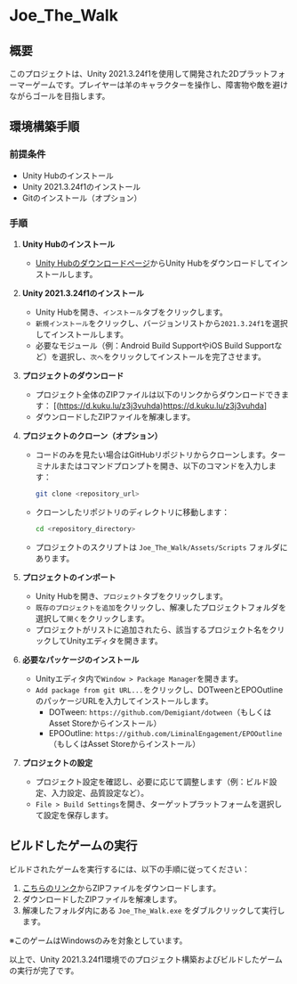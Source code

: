 # Joe_The_Walk

## 概要
このプロジェクトは、Unity 2021.3.24f1を使用して開発された2Dプラットフォーマーゲームです。プレイヤーは羊のキャラクターを操作し、障害物や敵を避けながらゴールを目指します。

## 環境構築手順

### 前提条件
- Unity Hubのインストール
- Unity 2021.3.24f1のインストール
- Gitのインストール（オプション）

### 手順

1. **Unity Hubのインストール**
   - [Unity Hubのダウンロードページ](https://unity3d.com/get-unity/download)からUnity Hubをダウンロードしてインストールします。

2. **Unity 2021.3.24f1のインストール**
   - Unity Hubを開き、`インストール`タブをクリックします。
   - `新規インストール`をクリックし、バージョンリストから`2021.3.24f1`を選択してインストールします。
   - 必要なモジュール（例：Android Build SupportやiOS Build Supportなど）を選択し、`次へ`をクリックしてインストールを完了させます。

3. **プロジェクトのダウンロード**
   - プロジェクト全体のZIPファイルは以下のリンクからダウンロードできます：
     [(https://d.kuku.lu/z3j3vuhda)https://d.kuku.lu/z3j3vuhda]
   - ダウンロードしたZIPファイルを解凍します。

4. **プロジェクトのクローン（オプション）**
   - コードのみを見たい場合はGitHubリポジトリからクローンします。ターミナルまたはコマンドプロンプトを開き、以下のコマンドを入力します：
     ```bash
     git clone <repository_url>
     ```
   - クローンしたリポジトリのディレクトリに移動します：
     ```bash
     cd <repository_directory>
     ```
   - プロジェクトのスクリプトは `Joe_The_Walk/Assets/Scripts` フォルダにあります。

5. **プロジェクトのインポート**
   - Unity Hubを開き、`プロジェクト`タブをクリックします。
   - `既存のプロジェクトを追加`をクリックし、解凍したプロジェクトフォルダを選択して`開く`をクリックします。
   - プロジェクトがリストに追加されたら、該当するプロジェクト名をクリックしてUnityエディタを開きます。

6. **必要なパッケージのインストール**
   - Unityエディタ内で`Window > Package Manager`を開きます。
   - `Add package from git URL...`をクリックし、DOTweenとEPOOutlineのパッケージURLを入力してインストールします。
     - DOTween: `https://github.com/Demigiant/dotween`（もしくはAsset Storeからインストール）
     - EPOOutline: `https://github.com/LiminalEngagement/EPOOutline`（もしくはAsset Storeからインストール）

7. **プロジェクトの設定**
   - プロジェクト設定を確認し、必要に応じて調整します（例：ビルド設定、入力設定、品質設定など）。
   - `File > Build Settings`を開き、ターゲットプラットフォームを選択して設定を保存します。

## ビルドしたゲームの実行

ビルドされたゲームを実行するには、以下の手順に従ってください：

1. [こちらのリンク](https://d.kuku.lu/zy3zfd34x)からZIPファイルをダウンロードします。
2. ダウンロードしたZIPファイルを解凍します。
3. 解凍したフォルダ内にある `Joe_The_Walk.exe` をダブルクリックして実行します。

※このゲームはWindowsのみを対象としています。

以上で、Unity 2021.3.24f1環境でのプロジェクト構築およびビルドしたゲームの実行が完了です。
